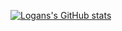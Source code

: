 
[![Logans's GitHub stats](https://github-readme-stats-ten-black-68.vercel.app/api?username=LoganNeel)](https://github.com/LoganNeel)
